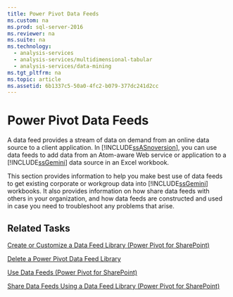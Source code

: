 ```yaml
---
title: Power Pivot Data Feeds
ms.custom: na
ms.prod: sql-server-2016
ms.reviewer: na
ms.suite: na
ms.technology: 
  - analysis-services
  - analysis-services/multidimensional-tabular
  - analysis-services/data-mining
ms.tgt_pltfrm: na
ms.topic: article
ms.assetid: 6b1337c5-50a0-4fc2-b079-377dc241d2cc
---
```

# Power Pivot Data Feeds
  A data feed provides a stream of data on demand from an online data source to a client application. In [!INCLUDE[ssASnoversion](../../Token\Other/ssASnoversion_md.md)], you can use data feeds to add data from an Atom\-aware Web service or application to a [!INCLUDE[ssGemini](../../Token\Other/ssGemini_md.md)] data source in an Excel workbook.  
  
 This section provides information to help you make best use of data feeds to get existing corporate or workgroup data into [!INCLUDE[ssGemini](../../Token\Other/ssGemini_md.md)] workbooks. It also provides information on how share data feeds with others in your organization, and how data feeds are constructed and used in case you need to troubleshoot any problems that arise.  
  
## Related Tasks  
 [Create or Customize a Data Feed Library &#40;Power Pivot for SharePoint&#41;](../Topic/Create%20or%20Customize%20a%20Data%20Feed%20Library%20\(Power%20Pivot%20for%20SharePoint\).md)  
  
 [Delete a Power Pivot Data Feed Library](../../Topics\TopicNameContainA/Delete-a-Power-Pivot-Data-Feed-Library.md)  
  
 [Use Data Feeds &#40;Power Pivot for SharePoint&#41;](../Topic/Use%20Data%20Feeds%20\(Power%20Pivot%20for%20SharePoint\).md)  
  
 [Share Data Feeds Using a Data Feed Library &#40;Power Pivot for SharePoint&#41;](../Topic/Share%20Data%20Feeds%20Using%20a%20Data%20Feed%20Library%20\(Power%20Pivot%20for%20SharePoint\).md)  
  
  
